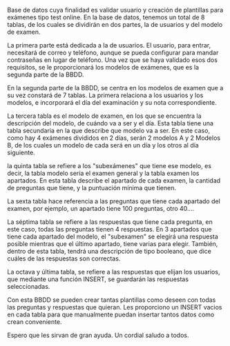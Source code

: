 Base de datos cuya finalidad es validar usuario y creación de plantillas para exámenes tipo test online. En la base de datos, tenemos un total de 8 tablas, de los cuales se dividirán en dos partes, la de usuarios y del modelo de examen.

La primera parte está dedicada a la de usuarios. El usuario, para entrar, necesitará de correo y teléfono, aunque se pueda configurar para mandar contraseñas en lugar de teléfono. Una vez que se haya validado esos dos requisitos, se le proporcionará los modelos de exámenes, que es la segunda parte de la BBDD.

En la segunda parte de la BBDD, se centra en los modelos de examen que a su vez constará de 7 tablas. La primera relaciona a los usuarios y los modelos, e incorporará el día del examinación y su nota correspondiente.

La tercera tabla es el modelo de examen, en los que se encuentra la descripción del modelo, de cuándo va a ser y el día. Esta tabla tiene una tabla secundaria en la que describe que modelo va a ser. En este caso, como hay 4 exámenes divididos en 2 días, serán 2 modelos A y 2 Modelos B, de los cuales un modelo de cada será en un día y los otros al día siguiente.

la quinta tabla se refiere a los "subexámenes" que tiene ese modelo, es decir, la tabla modelo sería el examen general y la tabla examen los apartados. En esta tabla describe el apartado de cada examen, la cantidad de preguntas que tiene, y la puntuación mínima que tienen.

La sexta tabla hace referencia a las preguntas que tiene cada apartado del examen, por ejemplo, un apartado tiene 100 preguntas, otro 40....

La séptima tabla se refiere a las respuestas que tiene cada pregunta, en este caso, todas las preguntas tienen 4 respuestas. En 3 apartados que tiene cada apartado del modelo, el "subexamen" se elegirá una respuesta posible mientras que el último apartado, tiene varias para elegir. También, dentro de esta tabla, tendrá una descripción de tipo booleano, que dice cuáles de las respuestas son correctas.

La octava y última tabla, se refiere a las respuestas que elijan los usuarios, que mediante una función INSERT, se guardarán las respuestas seleccionadas.

Con esta BBDD se pueden crear tantas plantillas como deseen con todas las preguntas y respuestas que quieran. Les proporciono un INSERT vacios en cada tabla para que manualmente puedan insertar tantos datos como crean conveniente.

Espero que les sirvan de gran ayuda. Un cordial saludo a todos.
